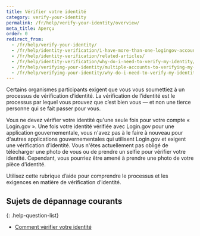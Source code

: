 ```yaml
---
title: Vérifier votre identité
category: verify-your-identity
permalink: /fr/help/verify-your-identity/overview/
meta_title: Aperçu
order: 0
redirect_from:
  - /fr/help/verify-your-identity/
  - /fr/help/identity-verification/i-have-more-than-one-logingov-account-can-I-verify-my-identity-for-all-of-them/
  - /fr/help/identity-verification/related-articles/
  - /fr/help/identity-verification/why-do-i-need-to-verify-my-identity/
  - /fr/help/verifying-your-identity/multiple-accounts-to-verifying-my-identity-for/
  - /fr/help/verifying-your-identity/why-do-i-need-to-verify-my-identity/
---
```


Certains organismes participants exigent que vous vous soumettiez à un processus de vérification d’identité. La vérification de l’identité est le processus par lequel vous prouvez que c’est bien vous — et non une tierce personne qui se fait passer pour vous.

Vous ne devez vérifier votre identité qu'une seule fois pour votre compte « Login.gov ». Une fois votre identité vérifiée avec Login.gov pour une application gouvernementale, vous n'avez pas à le faire à nouveau pour d'autres applications gouvernementales qui utilisent Login.gov et exigent une vérification d'identité. Vous n'êtes actuellement pas obligé de télécharger une photo de vous ou de prendre un selfie pour vérifier votre identité. Cependant, vous pourriez être amené à prendre une photo de votre pièce d'identité.

Utilisez cette rubrique d’aide pour comprendre le processus et les exigences en matière de vérification d’identité.

## Sujets de dépannage courants

{: .help-question-list}
* [Comment vérifier votre identité](/fr/help/verify-your-identity/how-to-verify-your-identity/)
